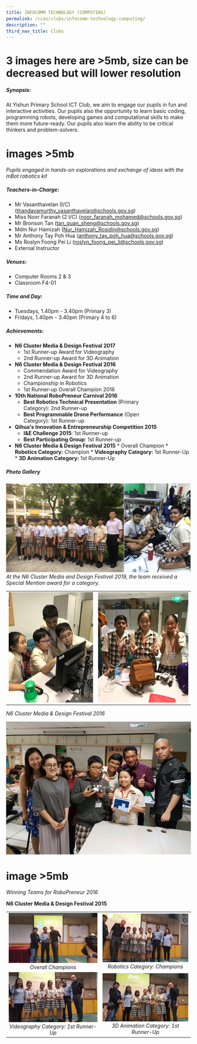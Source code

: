 ```yaml
---
title: INFOCOMM TECHNOLOGY (COMPUTING)
permalink: /ccas/clubs/infocomm-technology-computing/
description: ""
third_nav_title: Clubs
---
```

# 3 images here are >5mb, size can be decreased but will lower resolution

##### **Synopsis:**
At Yishun Primary School ICT Club, we aim to engage our pupils in fun and interactive activities. Our pupils also the opportunity to learn basic coding, programming robots, developing games and computational skills to make them more future-ready. Our pupils also learn the ability to be critical thinkers and problem-solvers.

# images >5mb
*Pupils engaged in hands-on explorations and exchange of ideas with the mBot robotics kit*


##### **Teachers-in-Charge:**
* Mr Vasanthavelan (I/C)(thandavamurthy_vasanthavelan@schools.gov.sg)
* Miss Noor Faranah (2 I/C) (noor_faranah_mohamed@schools.gov.sg)
* Mr Bronson Tan (tan_guan_sheng@schools.gov.sg)
* Mdm Nur Hamizah (Nur_Hamizah_Rosidin@schools.gov.sg)
* Mr Anthony Tay Poh Hua (anthony_tay_poh_hua@schools.gov.sg)
* Ms Roslyn Foong Pei Li (roslyn_foong_pei_li@schools.gov.sg)
* External Instructor

##### **Venues:**
* Computer Rooms 2 & 3    
* Classroom F4-01

##### **Time and Day:**
* Tuesdays, 1.40pm - 3.40pm (Primary 3)
* Fridays, 1.40pm - 3.40pm (Primary 4 to 6)

##### **Achievements:**
* **N6 Cluster Media & Design Festival 2017**
  * 1st Runner-up Award for Videography
  * 2nd Runner-up Award for 3D Animation
* **N6 Cluster Media & Design Festival 2016**
  * Commendation Award for Videography  
  * 2nd Runner-up Award for 3D Animation  
  * Championship in Robotics  
  * 1st Runner-up Overall Champion 2016
* **10th National RoboPreneur Carnival 2016**
  * **Best Robotics Technical Presentation** (Primary Category): 2nd Runner-up
  * **Best Programmable Drone Performance** (Open Category): 1st Runner-up
* **Qihua's Innovation & Entrepreneurship Competition 2015**
  * **I&E Challenge 2015**: 1st Runner-up
  * **Best Participating Group**: 1st Runner-up
* **N6 Cluster Media & Design Festival 2015**
		* Overall Champion
		* **Robotics Category:** Champion
		*  **Videography Category:** 1st Runner-Up
		*  **3D Animation Category:** 1st Runner-Up

##### Photo Gallery
![](/images/CCAs/Infocomm%20Technology/CCA_ICT%20Club_2020_2.jpg)
*At the N6 Cluster Media and Design Festival 2019, the team received a Special Mention award for a category.*

| | |
|:-:|:-:|
|![](/images/CCAs/Infocomm%20Technology/ICT_01_2017.png)|![](/images/CCAs/Infocomm%20Technology/ICT_02_2017.png)|

*N6 Cluster Media & Design Festival 2016*

![](/images/CCAs/Infocomm%20Technology/ICT_04_2017.png)

# image >5mb
*Winning Teams for RoboPreneur 2016*

**N6 Cluster Media & Design Festival 2015**

| | |
|:-:|:-:|
|![](/images/CCAs/Infocomm%20Technology/20151111_162134.jpg)  *Overall Champions*|![](/images/CCAs/Infocomm%20Technology/20151111_160830.jpg)  *Robotics Category: Champions*|
|![](/images/CCAs/Infocomm%20Technology/20151111_161256.jpg)  *Videography Category: 1st Runner-Up*|![](/images/CCAs/Infocomm%20Technology/20151111_161746.jpg) *3D Animation Category: 1st Runner-Up*|